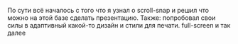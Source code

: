 По сути всё началось с того что я узнал о scroll-snap и решил что можно на этой базе сделать презентацию.
Также: попробовал свои силы в адаптивный какой-то дизайн и стили для печати. 
full-screen и так далее
